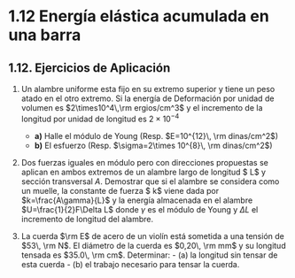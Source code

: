 # 1.12 Energía elástica acumulada en una barra
## 1.12. Ejercicios de Aplicación
1. Un alambre uniforme esta fijo en su extremo superior y tiene un peso atado en el otro extremo. Si la energía de Deformación por unidad de volumen es $2\times10^4\,\rm ergios/cm^3$ y el incremento de la longitud por unidad de longitud es $2\times 10^{-4}$
    - **a)** Halle el módulo de Young (Resp. $E=10^{12}\, \rm dinas/cm^2$)
    - **b)** El esfuerzo (Resp. $\sigma=2\times 10^{8}\, \rm dinas/cm^2$)


9. Dos fuerzas iguales en módulo pero con direcciones propuestas se aplican en ambos extremos de un alambre largo de longitud $ L$ y sección transversal $A$. Demostrar que si el alambre se considera como un muelle, la constante de fuerza $ k$ viene dada por 
    $k=\frac{A\gamma}{L}$
    y la energía almacenada en el alambre 
    $U=\frac{1}{2}F\Delta L$
    donde $\gamma$ es el módulo de Young y $\Delta L$ el incremento de longitud del alambre.
10.  La cuerda $\rm E$ de acero de un violín está sometida a una tensión de $53\, \rm N$. El diámetro de la cuerda es $0,20\, \rm mm$ y su longitud tensada es $35.0\, \rm cm$. Determinar:
    - (a) la longitud sin tensar de esta cuerda
    - (b) el trabajo necesario para tensar la cuerda.
